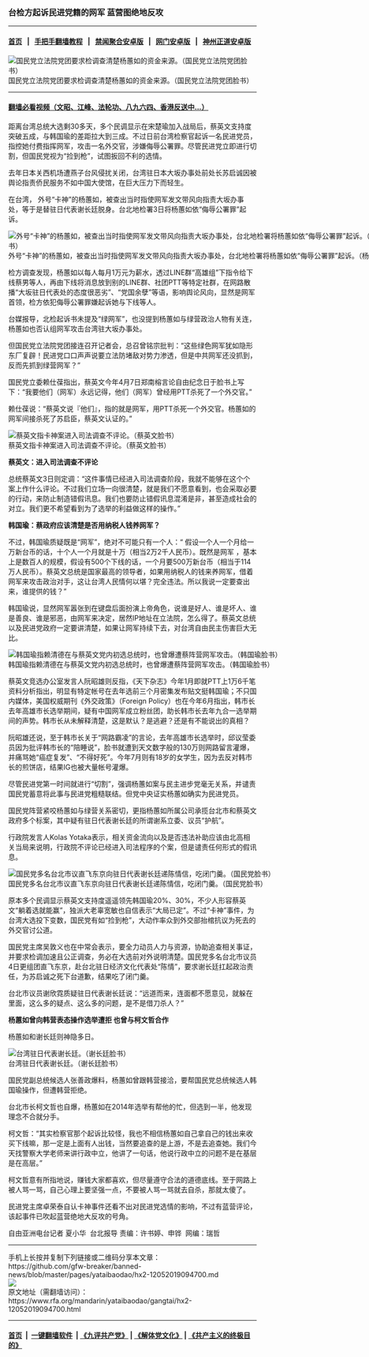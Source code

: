 ### 台检方起诉民进党籍的网军   蓝营图绝地反攻
------------------------

#### [首页](https://github.com/gfw-breaker/banned-news/blob/master/README.md) &nbsp;&nbsp;|&nbsp;&nbsp; [手把手翻墙教程](https://github.com/gfw-breaker/guides/wiki) &nbsp;&nbsp;|&nbsp;&nbsp; [禁闻聚合安卓版](https://github.com/gfw-breaker/bn-android) &nbsp;&nbsp;|&nbsp;&nbsp; [网门安卓版](https://github.com/oGate2/oGate) &nbsp;&nbsp;|&nbsp;&nbsp; [神州正道安卓版](https://github.com/SzzdOgate/update) 



<div id="headerimg">
 <img alt="国民党立法院党团要求检调查清楚杨蕙如的资金来源。（国民党立法院党团脸书）" src="https://www.rfa.org/mandarin/yataibaodao/gangtai/hx2-12052019094700.html/4e004e00.jpg/@@images/04f6c7ed-45e6-43d1-879d-8c58ba1fb9f1.jpeg" title="国民党立法院党团要求检调查清楚杨蕙如的资金来源。（国民党立法院党团脸书）"/>
 <div id="headerimgcontents">
  <div id="headerimgcaption">
   <span>
    国民党立法院党团要求检调查清楚杨蕙如的资金来源。（国民党立法院党团脸书）
   </span>
   <!-- zoomattribute -->
  </div>
  <!-- headerimgcaption -->
 </div>
 <!-- headerimagecontents -->
</div>

<hr/>


#### [翻墙必看视频（文昭、江峰、法轮功、八九六四、香港反送中...）](https://github.com/gfw-breaker/banned-news/blob/master/pages/links.md)

<div id="storytext">
 <div>
  <div class="slot_header">
  </div>
 </div>
 <p>
  距离台湾总统大选剩30多天，多个民调显示在宋楚瑜加入战局后，蔡英文支持度突破五成，与韩国瑜的差距拉大到三成。不过日前台湾检察官起诉一名民进党员，指控她付费指挥网军，攻击一名外交官，涉嫌侮辱公署罪。尽管民进党立即进行切割，但国民党视为“捡到枪”，试图扳回不利的选情。
 </p>
 <p>
  去年日本关西机场遭燕子台风侵扰关闭，台湾驻日本大坂办事处前处长苏启诚因被舆论指责侨民服务不如中国大使馆，在巨大压力下而轻生。
 </p>
 <p>
 </p>
 <p>
 </p>
 <p>
  在台湾， 外号“卡神”的杨蕙如，被查出当时指使网军发文带风向指责大坂办事处，等于是替驻日代表谢长廷脱身。台北地检署3日将杨蕙如依“侮辱公署罪”起诉。
 </p>
 <p>
 </p>
 <p>
  <div class="image-inline captioned" style="width:806px;">
   <div style="width:806px;">
    <img alt="外号“卡神”的杨蕙如，被查出当时指使网军发文带风向指责大坂办事处，台北地检署将杨蕙如依“侮辱公署罪”起诉。（杨蕙如脸书）" src="https://www.rfa.org/mandarin/yataibaodao/gangtai/hx2-12052019094700.html/2-1.jpg" title="外号“卡神”的杨蕙如，被查出当时指使网军发文带风向指责大坂办事处，台北地检署将杨蕙如依“侮辱公署罪”起诉。（杨蕙如脸书）"/>
   </div>
   <div class="image-caption">
    <span style="width:806px;">
     外号“卡神”的杨蕙如，被查出当时指使网军发文带风向指责大坂办事处，台北地检署将杨蕙如依“侮辱公署罪”起诉。（杨蕙如脸书）
    </span>
    <span class="copyright">
    </span>
   </div>
  </div>
 </p>
 <p>
  检方调查发现，杨蕙如以每人每月1万元为薪水，透过LINE群“高雄组”下指令给下线蔡男等人，再由下线将消息放到别的LINE群、社团PTT等特定社群，在网路散播“大坂驻日代表处的态度很恶劣”、“党国余孽”等语，影响舆论风向，显然是网军首领，检方依犯侮辱公署罪嫌起诉她与下线等人。
 </p>
 <p>
  台媒报导，北检起诉书未提及“绿网军”，也没提到杨蕙如与绿营政治人物有关连，杨蕙如也否认组网军攻击台湾驻大坂办事处。
 </p>
 <p>
  但国民党立法院党团接连召开记者会，总召曾铭宗批判：“这些绿色网军犹如隐形东厂复辟！民进党口口声声说要立法防堵敌对势力渗透，但是中共网军还没抓到，反而先抓到绿营网军？”
 </p>
 <p>
  国民党立委赖仕葆指出，蔡英文今年4月7日郑南榕言论自由纪念日于脸书上写下：“我要他们（网军）永远记得，他们（网军）曾经用PTT杀死了一个外交官。”
 </p>
 <p>
  赖仕葆说：“蔡英文说『他们』，指的就是网军，用PTT杀死一个外交官。杨蕙如的网军间接杀死了苏启臣，蔡英文认证的。”
 </p>
 <p>
 </p>
 <p>
  <div class="image-inline captioned" style="width:804px;">
   <div style="width:804px;">
    <img alt="蔡英文指卡神案进入司法调查不评论。（蔡英文脸书）" src="https://www.rfa.org/mandarin/yataibaodao/gangtai/hx2-12052019094700.html/4.jpg" title="蔡英文指卡神案进入司法调查不评论。（蔡英文脸书）"/>
   </div>
   <div class="image-caption">
    <span style="width:804px;">
     蔡英文指卡神案进入司法调查不评论。（蔡英文脸书）
    </span>
    <span class="copyright">
    </span>
   </div>
  </div>
 </p>
 <p>
  <b>
   蔡英文：进入司法调查不评论
  </b>
  <b>
  </b>
  <b>
  </b>
 </p>
 <p>
  总统蔡英文3日则定调：“这件事情已经进入司法调查阶段，我就不能够在这个个案上作什么评论。不过我们立场一向很清楚，就是我们不愿意看到，也会采取必要的行动，来防止制造错假讯息。我们也要防止错假讯息混淆是非，甚至造成社会的对立。我们更不希望看到为了选举的利益做这样的操作。”
 </p>
 <p>
  <b>
   韩国瑜：蔡政府应该清楚是否用纳税人钱养网军？
  </b>
  <b>
  </b>
 </p>
 <p>
  不过，韩国瑜质疑既是“网军”，绝对不可能只有一个人：“ 假设一个人一个月给一万新台币的话，十个人一个月就是十万（相当2万2千人民币）。既然是网军 ，基本上是数百人的规模，假设有500个下线的话，一个月要500万新台币（相当于114万人民币）。蔡英文总统是国家最高的领导者，如果用纳税人的钱来养网军，借着网军来攻击政治对手，这让台湾人民情何以堪？完全违法。所以我说一定要查出来，谁提供的钱？”
 </p>
 <p>
  韩国瑜说，显然网军嚣张到在键盘后面扮演上帝角色，说谁是好人、谁是坏人、谁是善良、谁是邪恶，由网军来决定，居然IP地址在立法院，怎么得了。蔡英文总统以及民进党政府一定要讲清楚，如果让网军持续下去，对台湾自由民主伤害巨大无比。
 </p>
 <p>
 </p>
 <p>
  <div class="image-inline captioned" style="width:808px;">
   <div style="width:808px;">
    <img alt="韩国瑜指赖清德在与蔡英文党内初选总统时，也曾爆遭蔡阵营网军攻击。（韩国瑜脸书）" src="https://www.rfa.org/mandarin/yataibaodao/gangtai/hx2-12052019094700.html/5.jpg" title="韩国瑜指赖清德在与蔡英文党内初选总统时，也曾爆遭蔡阵营网军攻击。（韩国瑜脸书）"/>
   </div>
   <div class="image-caption">
    <span style="width:808px;">
     韩国瑜指赖清德在与蔡英文党内初选总统时，也曾爆遭蔡阵营网军攻击。（韩国瑜脸书）
    </span>
    <span class="copyright">
    </span>
   </div>
  </div>
 </p>
 <p>
  蔡英文竞选办公室发言人阮昭雄则反指，《天下杂志》今年1月即就PTT上1万6千笔资料分析指出，明显有特定帐号在去年选前三个月密集发布贴文挺韩国瑜；不只国内媒体，美国权威期刊《外交政策》（Foreign Policy）也在今年6月指出，韩市长去年高雄市长选举期间，疑有中国网军成立粉丝团，助长韩市长去年九合一选举期间的声势。韩市长从未解释清楚，这是默认？是逃避？还是有不能说出的真相？
 </p>
 <p>
  阮昭雄还说，至于韩市长关于“网路霸凌”的言论，去年高雄市长选举时，邱议莹委员因为批评韩市长的“陪睡说”，脸书就遭到天文数字般的130万则网路留言灌爆，并痛骂她“癌症复发”、“不得好死”。今年7月则有18岁的女学生，因为去反对韩市长的煎饼店，结果IG也被大量帐号灌爆。
 </p>
 <p>
  尽管民进党第一时间就进行“切割”，强调杨蕙如案与民主进步党毫无关系，并谴责国民党蓄意将此事与民进党粗糙联结。但党中央证实杨蕙如确实为民进党员。
 </p>
 <p>
  国民党阵营紧咬杨蕙如与绿营关系密切，更指杨蕙如所属公司承揽台北市和蔡英文政府多个标案，其中疑有驻日代表谢长廷的所谓谢系立委、议员“护航”。
 </p>
 <p>
  行政院发言人Kolas Yotaka表示，相关资金流向以及是否违法补助应该由北高相关当局来说明，行政院不评论已经进入司法程序的个案，但是谴责任何形式的假讯息。
 </p>
 <p>
 </p>
 <p>
  <div class="image-inline captioned" style="width:1500px;">
   <div style="width:1500px;">
    <img alt="国民党多名台北市议直飞东京向驻日代表谢长廷递陈情信，吃闭门羹。（国民党脸书）" src="https://www.rfa.org/mandarin/yataibaodao/gangtai/hx2-12052019094700.html/7.jpg" title="国民党多名台北市议直飞东京向驻日代表谢长廷递陈情信，吃闭门羹。（国民党脸书）"/>
   </div>
   <div class="image-caption">
    <span style="width:1500px;">
     国民党多名台北市议直飞东京向驻日代表谢长廷递陈情信，吃闭门羹。（国民党脸书）
    </span>
    <span class="copyright">
    </span>
   </div>
  </div>
 </p>
 <p>
  原本多个民调显示蔡英文支持度遥遥领先韩国瑜20%、30%，不少人形容蔡英文“躺着选就能赢”，独派大老辜宽敏也自信表示“大局已定”。不过“卡神”事件，为台湾大选投下变数，国民党有如“捡到枪”，大动作率众到外交部抬棺抗议为死去的外交官讨公道。
 </p>
 <p>
  国民党主席吴敦义也在中常会表示，要全力动员人力与资源，协助追查相关事证，并要求检调加速且公正调查，务必在大选前对外说明清楚。国民党多名台北市议员4日更组团直飞东京，赴台北驻日经济文化代表处“陈情”，要求谢长廷扛起政治责任，为苏启诚之死下台道歉，结果吃了闭门羹。
 </p>
 <p>
  台北市议员谢欣霓质疑驻日代表谢长廷说：“远道而来，连面都不愿意见，就躲在里面，这么多的疑点、这么多的问题，是不是借刀杀人？”
 </p>
 <p>
  <b>
   杨蕙如曾向韩营表态操作选举遭拒
  </b>
  <b>
  </b>
  <b>
   也曾与柯文哲合作
  </b>
  <b>
  </b>
 </p>
 <p>
  杨蕙如和谢长廷则神隐多日。
 </p>
 <p>
 </p>
 <p>
  <div class="image-inline captioned" style="width:960px;">
   <div style="width:960px;">
    <img alt="台湾驻日代表谢长廷。（谢长廷脸书）" src="https://www.rfa.org/mandarin/yataibaodao/gangtai/hx2-12052019094700.html/4e094e09.jpg" title="台湾驻日代表谢长廷。（谢长廷脸书）"/>
   </div>
   <div class="image-caption">
    <span style="width:960px;">
     台湾驻日代表谢长廷。（谢长廷脸书）
    </span>
    <span class="copyright">
    </span>
   </div>
  </div>
 </p>
 <p>
  国民党副总统候选人张善政爆料，杨蕙如曾跟韩营接洽，要帮国民党总统候选人韩国瑜操作，但遭韩营拒绝。
 </p>
 <p>
  台北市长柯文哲也自爆，杨蕙如在2014年选举有帮他的忙，但选到一半，他发现理念不合就分手。
 </p>
 <p>
  柯文哲：“其实检察官那个起诉比较怪，我也不相信杨蕙如自己拿自己的钱出来收买下线嘛，那一定是上面有人出钱，当然要追查的是上游，不是去追查她。我们今天找警察大学老师来讲行政中立，他讲了一句话，他说行政中立的问题不是在基层是在高层。”
 </p>
 <p>
  柯文哲意有所指地说，赚钱大家都喜欢，但尽量遵守合法的道德底线。至于网路上被人骂一骂，自己心理上要坚强一点，不要被人骂一骂就去自杀，那就太傻了。
 </p>
 <p>
  民进党主席卓荣泰自认卡神事件还看不出对民进党选情的影响，不过有蓝营评论，该起事件已吹起蓝营绝地大反攻的号角。
 </p>
 <p>
 </p>
 <p>
  自由亚洲电台记者 夏小华  台北报导 责编：许书婷、申铧  网编：瑞哲
 </p>
</div>

<hr/>
手机上长按并复制下列链接或二维码分享本文章：<br/>
https://github.com/gfw-breaker/banned-news/blob/master/pages/yataibaodao/hx2-12052019094700.md <br/>
<a href='https://github.com/gfw-breaker/banned-news/blob/master/pages/yataibaodao/hx2-12052019094700.md'><img src='https://github.com/gfw-breaker/banned-news/blob/master/pages/yataibaodao/hx2-12052019094700.md.png'/></a> <br/>
原文地址（需翻墙访问）：https://www.rfa.org/mandarin/yataibaodao/gangtai/hx2-12052019094700.html


------------------------
#### [首页](https://github.com/gfw-breaker/banned-news/blob/master/README.md) &nbsp;|&nbsp; [一键翻墙软件](https://github.com/gfw-breaker/nogfw/blob/master/README.md) &nbsp;| [《九评共产党》](https://github.com/gfw-breaker/9ping.md/blob/master/README.md#九评之一评共产党是什么) | [《解体党文化》](https://github.com/gfw-breaker/jtdwh.md/blob/master/README.md) | [《共产主义的终极目的》](https://github.com/gfw-breaker/gczydzjmd.md/blob/master/README.md)


<img src='http://gfw-breaker.win/banned-news/pages/yataibaodao/hx2-12052019094700.md' width='0px' height='0px'/>